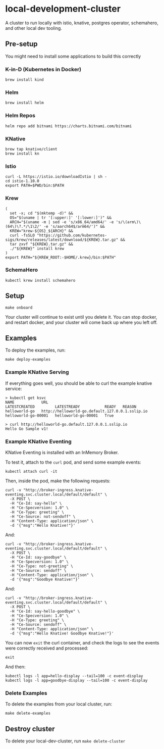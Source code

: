 # local-development-cluster

A cluster to run locally with istio, knative, postgres operator, schemahero, and other local dev tooling.

## Pre-setup

You might need to install some applications to build this correctly

### K-in-D (Kubernetes in Docker)

```
brew install kind
```

### Helm

```
brew install helm
```

### Helm Repos

```
helm repo add bitnami https://charts.bitnami.com/bitnami
```

### KNative

```
brew tap knative/client
brew install kn
```

### Istio

```
curl -L https://istio.io/downloadIstio | sh -
cd istio-1.10.0
export PATH=$PWD/bin:$PATH
```

### Krew
```
(
  set -x; cd "$(mktemp -d)" &&
  OS="$(uname | tr '[:upper:]' '[:lower:]')" &&
  ARCH="$(uname -m | sed -e 's/x86_64/amd64/' -e 's/\(arm\)\(64\)\?.*/\1\2/' -e 's/aarch64$/arm64/')" &&
  KREW="krew-${OS}_${ARCH}" &&
  curl -fsSLO "https://github.com/kubernetes-sigs/krew/releases/latest/download/${KREW}.tar.gz" &&
  tar zxvf "${KREW}.tar.gz" &&
  ./"${KREW}" install krew
)
export PATH="${KREW_ROOT:-$HOME/.krew}/bin:$PATH"
```

### SchemaHero

```
kubectl krew install schemahero
```

## Setup

```
make onboard
```

Your cluster will continue to exist until you delete it. You can stop docker, and restart docker, and your cluster will come back up where you left off.

## Examples

To deploy the examples, run:

```
make deploy-examples
```

### Example KNative Serving

If everything goes well, you should be able to curl the example knative service:

```
> kubectl get ksvc
NAME            URL                                               LATESTCREATED         LATESTREADY           READY   REASON
helloworld-go   http://helloworld-go.default.127.0.0.1.sslip.io   helloworld-go-00001   helloworld-go-00001   True
```

```
> curl http://helloworld-go.default.127.0.0.1.sslip.io
Hello Go Sample v1!
```

### Example KNative Eventing

KNative Eventing is installed with an InMemory Broker.

To test it, attach to the `curl` pod, and send some example events:

```
kubectl attach curl -it
```

Then, inside the pod, make the following requests:

```
curl -v "http://broker-ingress.knative-eventing.svc.cluster.local/default/default" \
  -X POST \
  -H "Ce-Id: say-hello" \
  -H "Ce-Specversion: 1.0" \
  -H "Ce-Type: greeting" \
  -H "Ce-Source: not-sendoff" \
  -H "Content-Type: application/json" \
  -d '{"msg":"Hello Knative!"}'
```

And:

```
curl -v "http://broker-ingress.knative-eventing.svc.cluster.local/default/default" \
  -X POST \
  -H "Ce-Id: say-goodbye" \
  -H "Ce-Specversion: 1.0" \
  -H "Ce-Type: not-greeting" \
  -H "Ce-Source: sendoff" \
  -H "Content-Type: application/json" \
  -d '{"msg":"Goodbye Knative!"}'
```

And:

```
curl -v "http://broker-ingress.knative-eventing.svc.cluster.local/default/default" \
  -X POST \
  -H "Ce-Id: say-hello-goodbye" \
  -H "Ce-Specversion: 1.0" \
  -H "Ce-Type: greeting" \
  -H "Ce-Source: sendoff" \
  -H "Content-Type: application/json" \
  -d '{"msg":"Hello Knative! Goodbye Knative!"}'
```

You can now `exit` the curl container, and check the logs to see the events were correctly received and processed:

```
exit
```

And then:

```
kubectl logs -l app=hello-display --tail=100 -c event-display
kubectl logs -l app=goodbye-display --tail=100 -c event-display
```

### Delete Examples

To delete the examples from your local cluster, run:

```
make delete-examples
```

## Destroy cluster

To delete your local-dev-cluster, run `make delete-cluster`